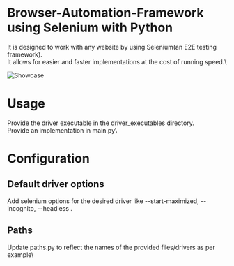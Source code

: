 # Browser-Automation-Framework using Selenium with Python

It is designed to work with any website by using Selenium(an E2E testing framework).\
It allows for easier and faster implementations at the cost of running speed.\

![Showcase](./BrowserAutomationFramework%20preview.gif)

# Usage

Provide the driver executable in the driver_executables directory. \
Provide an implementation in main.py\

# Configuration

## Default driver options

Add selenium options for the desired driver like --start-maximized, --incognito, --headless .

## Paths

Update paths.py to reflect the names of the provided files/drivers as per example\
